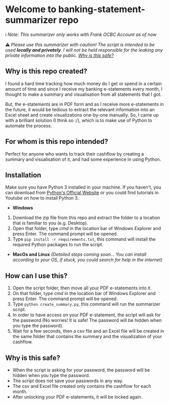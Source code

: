 # Welcome to banking-statement-summarizer repo

:information_source: *Note: This summarizer only works with Frank OCBC Account as of now*

:warning: *Please use this summarizer with caution! The script is intended to be used **locally and privately**. I will not be held responsible for the leaking any private information into the public. [Why is this safe?](#Why-is-this-safe?)*

## Why is this repo created?
I found a hard time tracking how much money do I get or spend in a certain amount of time and since I receive my banking e-statements every month, I thought to make a summary and visualisation from all statements that I got. 

But, the e-statements are in PDF form and as I receive more e-statements in the future, it would be tedious to extract the relevant information into an Excel sheet and create visualizations one-by-one manually. So, I came up with a brilliant solution (I think so :/), which is to make use of Python to automate the process.

## For whom is this repo intended?
Perfect for anyone who wants to track their cashflow by creating a summary and visualisation of it, and had some experience in using Python.

## Installation
Make sure you have Python 3 installed in your machine. If you haven't, you can download from [Python's Official Website](https://www.python.org/downloads/) or you could find tutorials in Youtube on how to install Python 3.
- **Windows**
1. Download the zip file from this repo and extract the folder to a location that is familiar to you (e.g. Desktop).
2. Open that folder, type *cmd* in the location bar of Windows Explorer and press Enter. The command prompt will be opened.
3. Type ```pip install -r requirements.txt```, this command will install the required Python packages to run the script.
- **MacOs and Linux**  *(Detailed steps coming soon... You can install according to your OS, if stuck, you could search for help in the internet)*

## How can I use this?
1. Open the script folder, then move all your PDF e-statements into it.
2. On that folder, type *cmd* in the location bar of Windows Explorer and press Enter. The command prompt will be opened.
3. Type ```python create_summary.py```, this command will run the summarizer script.
4. In order to have access on your PDF e-statement, the script will ask for the password (No worries! It is safe! The password will be hidden when you type the password).
5. Wait for a few seconds, then a csv file and an Excel file will be created in the same folder that contains the summary and the visualization of your cashflow.

## Why is this safe?
- When the script is asking for your password, the password will be hidden when you type the password.
- The script does not save your passwords in any way.
- The csv and Excel file created only contains the cashflow for each month.
- After unlocking your PDF e-statements, it will be locked again.